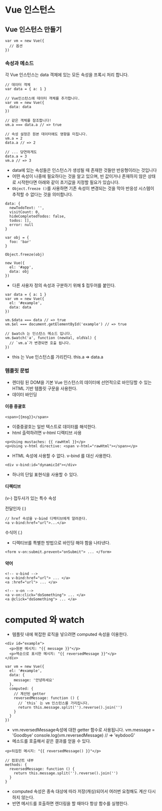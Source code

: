 # Vue 인스턴스
## Vue 인스턴스 만들기
```
var vm = new Vue({
  // 옵션
})
```

### 속성과 메소드
각 Vue 인스턴스는 data 객체에 있는 모든 속성을 프록시 처리 합니다.
```
// 데이터 객체
var data = { a: 1 }

// Vue인스턴스에 데이터 객체를 추가합니다.
var vm = new Vue({
  data: data
})

// 같은 객체를 참조합니다!
vm.a === data.a // => true

// 속성 설정은 원본 데이터에도 영향을 미칩니다.
vm.a = 2
data.a // => 2

// ... 당연하게도
data.a = 3
vm.a // => 3
```

- data에 있는 속성들은 인스턴스가 생성될 때 존재한 것들만 반응형이라는 것입니다
- 어떤 속성이 나중에 필요하다는 것을 알고 있으며, 빈 값이거나 존재하지 않은 상태로 시작한다면 아래와 같이 초기값을 지정할 필요가 있습니다.
- `Object.freeze ()`를 사용하면 기존 속성이 변경되는 것을 막아 반응성 시스템이 추적할 수 없다는 것을 의미합니다.
```
data: {
  newTodoText: '',
  visitCount: 0,
  hideCompletedTodos: false,
  todos: [],
  error: null
}

var obj = {
  foo: 'bar'
}

Object.freeze(obj)

new Vue({
  el: '#app',
  data: obj
})
```

- 다른 사용자 정의 속성과 구분하기 위해 $ 접두어를 붙인다.
```
var data = { a: 1 }
var vm = new Vue({
  el: '#example',
  data: data
})

vm.$data === data // => true
vm.$el === document.getElementById('example') // => true

// $watch 는 인스턴스 메소드 입니다.
vm.$watch('a', function (newVal, oldVal) {
  // `vm.a`가 변경되면 호출 됩니다.
})
```

- this 는 Vue 인스턴스를 가리킨다. this.a => data.a

### 템플릿 문법
- 렌더링 된 DOM을 기본 Vue 인스턴스의 데이터에 선언적으로 바인딩할 수 있는 HTML 기반 템플릿 구문을 사용한다.
- 데이터 바인딩

#### 이중 중괄호
```
<span>{{msg}}</span>
```
- 이중중괄호는 일반 텍스트로 데이터를 해석한다.
- html 출력하려면 v-html 디렉티브 사용
```
<p>Using mustaches: {{ rawHtml }}</p>
<p>Using v-html directive: <span v-html="rawHtml"></span></p>
```
- HTML 속성에 사용할 수 없다. v-bind 를 대신 사용한다.
```
<div v-bind:id="dynamicId"></div>
```
- 하나의 단일 표현식을 사용할 수 있다.

#### 디렉티브
(v-) 접두사가 있는 특수 속성

전달인자 (:)
```
// href 속성을 v-bind 디렉티브에게 알려준다.
<a v-bind:href="url">...</a>
```

수식어 (.)
- 디렉티브를 특별한 방법으로 바인딩 해야 함을 나타낸다.
```
<form v-on:submit.prevent="onSubmit"> ... </form>
```

#### 약어
```
<!-- v-bind -->
<a v-bind:href="url"> ... </a>
<a :href="url"> ... </a>

<!-- v-on -->
<a v-on:click="doSomething"> ... </a>
<a @click="doSomething"> ... </a>
```

# computed 와 watch
- 템플릿 내에 복잡한 로직을 넣으려면 computed 속성을 이용한다.
```
<div id="example">
  <p>원본 메시지: "{{ message }}"</p>
  <p>역순으로 표시한 메시지: "{{ reversedMessage }}"</p>
</div>
```
```
var vm = new Vue({
  el: '#example',
  data: {
    message: '안녕하세요'
  },
  computed: {
    // 계산된 getter
    reversedMessage: function () {
      // `this` 는 vm 인스턴스를 가리킵니다.
      return this.message.split('').reverse().join('')
    }
  }
})
```
- vm.reversedMessage속성에 대한 getter 함수로 사용됩니다.
vm.message = 'Goodbye'
console.log(vm.reversedMessage) // => 'eybdooG'
- 메소드를 호출해서 같은 결과를 얻을 수 있다.
```
<p>뒤집힌 메시지: "{{ reversedMessage() }}"</p>
```
```
// 컴포넌트 내부
methods: {
  reversedMessage: function () {
    return this.message.split('').reverse().join('')
  }
}
```
- computed 속성은 종속 대상에 따라 저장(캐싱)되어서 여러번 요청해도 계산 다시하지 않는다.
- 반면 메서드를 호출하면 렌더링을 할 때마다 항상 함수를 실행한다.
